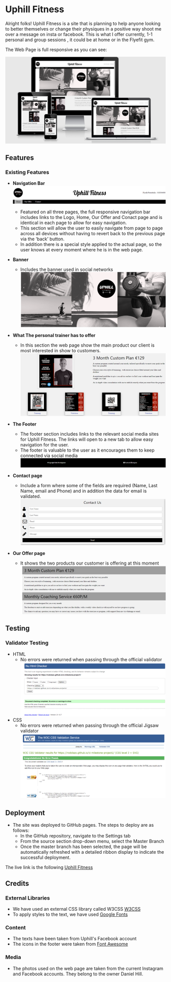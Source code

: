 # Uphill Fitness
Alright folks! Uphill Fitness is a site that is planning to help anyone looking to better themselves or change their physiques in a positive way shoot me over a message on insta or facebook.
This is what I offer currently,  1-1 personal and group sessions , it could be at home or in the Flyefit gym. 

The Web Page is full responsive as you can see:

![Responsive](https://raw.githubusercontent.com/rodolazo/ci-milestone-project1/main/assets/images/responsive.png)

## Features

### Existing Features

- __Navigation Bar__
![Navigation bar](https://raw.githubusercontent.com/rodolazo/ci-milestone-project1/main/assets/images/header.png)

  - Featured on all three pages, the full responsive navigation bar includes links to the Logo, Home, Our Offer and Conact page and is identical in each page to allow for easy navigation.
  - This section will allow the user to easily navigate from page to page across all devices without having to revert back to the previous page via the ‘back’ button.
  - In addition there is a special style applied to the actual page, so the user knows at every moment where he is in the web page.

- __Banner__
  - Includes the banner used in social networks
  ![Banner](https://raw.githubusercontent.com/rodolazo/ci-milestone-project1/main/assets/images/banner.png)
  
- __What The personal trainer has to offer__
  - In this section the web page show the main product our client is most interested in show to customers.
  ![Main Body](https://raw.githubusercontent.com/rodolazo/ci-milestone-project1/main/assets/images/mainbody.png)

- __The Footer__ 

  - The footer section includes links to the relevant social media sites for Uphill Fitness. The links will open to a new tab to allow easy navigation for the user. 
  - The footer is valuable to the user as it encourages them to keep connected via social media
  ![Footer](https://raw.githubusercontent.com/rodolazo/ci-milestone-project1/main/assets/images/footer.png)

- __Contact page__
  - Include a form where some of the fields are required (Name, Last Name, email and Phone) and in addition the data for email is validated.
  ![Form](https://raw.githubusercontent.com/rodolazo/ci-milestone-project1/main/assets/images/form.png)

- __Our Offer page__
  - It shows the two products our customer is offering at this moment
  ![Services](https://raw.githubusercontent.com/rodolazo/ci-milestone-project1/main/assets/images/services.png)


## Testing

### Validator Testing 

- HTML
  - No errors were returned when passing through the official validator
  ![html-validator](https://raw.githubusercontent.com/rodolazo/ci-milestone-project1/main/assets/images/html-validator.png)
- CSS
  - No errors were returned when passing through the official Jigsaw validator
  ![Jigsaw](https://raw.githubusercontent.com/rodolazo/ci-milestone-project1/main/assets/images/css-validator.png)

## Deployment

- The site was deployed to GitHub pages. The steps to deploy are as follows: 
  - In the GitHub repository, navigate to the Settings tab 
  - From the source section drop-down menu, select the Master Branch
  - Once the master branch has been selected, the page will be automatically refreshed with a detailed ribbon display to indicate the successful deployment. 

The live link is the following [Uphill Fitness](https://rodolazo.github.io/ci-milestone-project1/)

## Credits 

### External Libraries
- We have used an external CSS library called W3CSS [W3CSS](https://www.w3schools.com/w3css/defaulT.asp)
- To apply styles to the text, we have used [Google Fonts](https://fonts.google.com/)

### Content 

- The texts have been taken from Uphill's Facebook account
- The icons in the footer were taken from [Font Awesome](https://fontawesome.com/)

### Media

- The photos used on the web page are taken from the current Instagram and Facebook accounts. They belong to the owner Daniel Hill.


